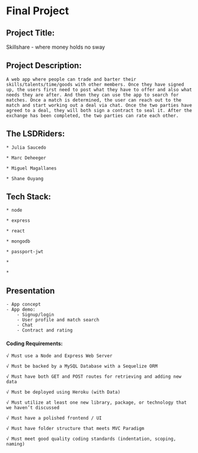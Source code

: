 # Final Project

## Project Title:
Skillshare - where money holds no sway

## Project Description:

	A web app where people can trade and barter their skills/talents/time/goods with other members. Once they have signed up, the users first need to post what they have to offer and also what needs they are after. And then they can use the app to search for matches. Once a match is determined, the user can reach out to the match and start working out a deal via chat. Once the two parties have agreed to a deal, they will both sign a contract to seal it. After the exchange has been completed, the two parties can rate each other.
	
## The LSDRiders:
	
	* Julia Saucedo

	* Marc Deheeger

	* Miguel Magallanes

	* Shane Ouyang

## Tech Stack:

	* node

	* express

	* react

	* mongodb
	
	* passport-jwt 
  
  	* 
  
 	* 
  

## Presentation

	- App concept
	- App demo:
		- Signup/login 
		- User profile and match search
		- Chat
		- Contract and rating
      
#### Coding Requirements:

    √ Must use a Node and Express Web Server
    
    √ Must be backed by a MySQL Database with a Sequelize ORM  
    
    √ Must have both GET and POST routes for retrieving and adding new data
    
    √ Must be deployed using Heroku (with Data)
    
    √ Must utilize at least one new library, package, or technology that we haven’t discussed
    
    √ Must have a polished frontend / UI
    
    √ Must have folder structure that meets MVC Paradigm
    
    √ Must meet good quality coding standards (indentation, scoping, naming)
